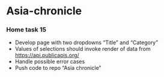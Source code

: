# Asia-chronicle

### Home task 15

* Develop page with two dropdowns “Title” and “Category”
* Values of selections should invoke render of data from https://api.publicapis.org/
* Handle possible error cases
* Push code to repo “Asia chronicle”
